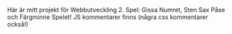 Här är mitt projekt för Webbutveckling 2. 
Spel: Gissa Numret, Sten Sax Påse och Färgminne Spelet!
JS kommentarer finns (några css kommentarer också!)
